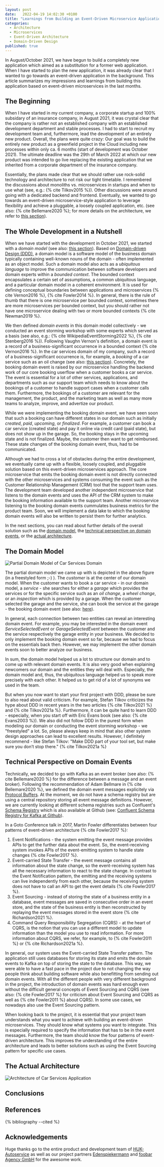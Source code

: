 ```yaml
---
layout: post
date:   2022-04-19 14:02:30 +0100
title: "Learnings from Building an Event-Driven Microservice Application"
categories:
  - Architecture
  - Microservices
  - Event-Driven Architecture
  - Domain-Driven Design
published: true
---
```

In August/October 2021, we have begun to build a completely new application which aimed as a substitution for a former web application.
When I have started to plan the new application, it was already clear that I wanted to go towards an event-driven application in the background.
This article summarizes my impressions and learnings from building this application based on event-driven microservices in the last months.

## The Beginning

When I have started in my current company, a corporate startup and 100% subsidary of an insurance company, in August 2021, it was crystal clear that the company is rather not an established company with an established development department and stable processes.
I had to start to recruit my development team and, furthermore, lead the development of an entirely new product.
Overall, the plans were quite crazy: Our goal was to build the entirely new product as a greenfield project in the Cloud including new processes within only ca. 6 months (start of development was October 2021).
The ultimate deadline was the 29th of March 2022 at which our new product was intended to go live replacing the existing application that we inherited from a corporate department of the insurance company.

Essentially, the plans made clear that we should rather use rock-solid technology and architecture to not risk our tight timetable.
I remembered the discussions about monoliths vs. microservices in startups and when to use what (see, e.g.: {% cite Tilkov2015 %}).
Other discussions were around going with a dedicated backend and frontend.
Eventually, we wanted to go towards an event-driven microservice-style application to leverage flexibility and achieve a pluggable, a loosely coupled application, etc. (see also: {% cite Bellemare2020 %}; for more details on the architecture, we refer to [this section](#the-actual-architecture)).

## The Whole Development in a Nutshell

When we have started with the development in October 2021, we started with a _domain model_ (see also: [this section](#the-domain-model)).
Based on [Domain-driven Design (DDD)](https://en.wikipedia.org/wiki/Domain-driven_design), a domain model is a software model of the business domain typically containing well-known nouns of the domain - often implemented as an object model.
Such a domain model also acts as a _ubiquitous language_ to improve the communication between software developers and domain experts within a _bounded context_.
The bounded context encapsulates a certain set of assumptions, a common ubiquitous language, and a particular domain model in a coherent environment.
It is used for defining conceptual boundaries between applications and microservices {% cite Vernon2016 %}, {% cite Fowler2014 %}.
In general, there is the rule of thumb that there is one microservice per bounded context, sometimes there are more microservices per bounded context, but you should rather not have one microservice dealing with two or more bounded contexts {% cite Newman2019 %}.

We then defined _domain events_ in this domain model collectively - we conducted an event storming workshop with some experts which served as a basis (see also, e.g.: {% cite WikipediaEventStorming2022 %}, {% cite Stenberg2016 %}).
Following Vaughn Vernon's definition, a domain event is a record of a business-significant occurrence in a bounded context {% cite Vernon2016 %}.
In the car services domain of my company, such a record of a business-significant occurrence is, for example, a _booking_ of a car service such as an oil change (see also: [this section](#the-domain-model)).
Concretely, the booking domain event is raised by our microservice handling the backend work of our core booking userflow when a customer books a car service.
The event is essential for a lot of other services, applications, and departments such as our support team which needs to know about the bookings of a customer to handle support cases when a customer calls them.
Furthermore, the bookings of a customer are relevant for the management, the product, and the marketing team as well as many more teams to analyze, improve, and advertize our product.

While we were implementing the booking domain event, we have seen soon that such a booking can have different states in our domain such as initially _created_, _paid_, _upcoming_, or _finalized_.
For example, a customer can book a car service (created state) and pay it online via credit card (paid state), but does not show up in the garage.
So, the booking stays in the upcoming state and is not finalized.
Maybe, the customer then want to get reimbursed.
These state changes of the booking domain event, thus, had to be communicated.

Although we had to cross a lot of obstacles during the entire development, we eventually came up with a flexible, loosely coupled, and pluggable solution based on this event-driven microservices approach.
The core microservice that emits the booking domain event is not directly connected with the other microservices and systems consuming the event such as the Customer Relationship Management (CRM) tool that the support team uses.
The development team developed another independent microservice that listens to the domain events and uses the API of the CRM system to make the booking information available to the support team.
Another microservice listening to the booking domain events cummulates business metrics for the product team.
Soon, we will implement a data lake to which the booking domain events will also be written to persist them for further analytics.

In the next sections, you can read about further details of the overall solution such as the [domain model](#the-domain-model), the [technical perspective on domain events](#technical-perspective-on-domain-events), or the [actual architecture](#the-actual-architecture).

## The Domain Model

![Partial Domain Model of Car Services Domain](/assets/car-services-domain-model.png)

The partial domain model we came up with is depicted in the above figure (in a freestyled form ;-) ).
The _customer_ is at the center of our domain model.
When the customer wants to book a car service - in our domain model, a _service_ - she searches for either a _garage_ which provides the services or for the specific service such as an _oil change_, a _wheel change_, or an _inspection_ which is provided by a garage.
When the customer selected the garage and the service, she can book the service at the garage - the booking domain event (see also: [here](#the-whole-development-in-a-nutshell)).

In general, each connection between two entities can reveal an interesting domain event.
For example, you may be interested in the domain event _ServiceSelectedEvent_ or _GarageSelectedEvent_ between the customer and the service respectively the garage entity in your business.
We decided to only implement the booking domain event so far, because we had to focus on the essentials back then.
However, we may implement the other domain events soon to better analyze our business.

In sum, the domain model helped us a lot to structure our domain and to come up with relevant domain events.
It is also very good when explaining newcomers our domain and the entities they will deal with.
Especially, the domain model and, thus, the ubiquitous language helped us to speak more precisely with each other.
It helped us to get rid of a lot of synonyms we used in the team.

But when you now want to start your first project with DDD, please be sure to also read about valid criticism.
For example, Stefan Tilkov criticizes the hype about DDD in recent years in the two articles {% cite Tilkov2021 %} and {% cite Tilkov2021a %}.
Furthermore, it can be quite hard to learn DDD - especially, when you start off with Eric Evans book (see also: {% cite Evans2003 %}).
We also did not follow DDD in the purest form when modeling our domain or conducting the event storming workshop - we "freestyled" a lot.
So, please always keep in mind that also other system design approaches can lead to excellent results.
However, I definitely recommend - like Stefan Tilkov: "Make DDD part of your tool set, but make sure you don’t stop there." {% cite Tilkov2021a %}

## Technical Perspective on Domain Events

Technically, we decided to go with Kafka as an event broker (see also: {% cite Bellemare2020 %} for the difference between a message and an event broker).
Following the recommendation of Adam Bellmare in {% cite Bellemare2020 %}, we defined the domain event messages explicitely via [Protocol Buffers](https://developers.google.com/protocol-buffers).
At the moment, we do not have a schema registry but are using a central repository storing all event message definitions.
However, we are currently looking at different schema registries such as Confluent's [Schema Registry](https://docs.confluent.io/platform/current/schema-registry/index.html) which is also available at Github (see: [Confluent Schema Registry for Kafka at Github](https://github.com/confluentinc/schema-registry)).

In a Goto Conference talk in 2017, Martin Fowler differentiates between four patterns of event-driven architecture {% cite Fowler2017 %}:

 1. Event Notifications - the system emitting the event message provides APIs to get the further data about the event. So, the event-receiving system invokes APIs of the event-emitting system to handle state changes {% cite Fowler2017 %}.
 1. Event-carried State Transfer - the event message contains all information about the state change, so the event-receiving system has all the necessary information to react to the state change. In contrast to the Event Notification pattern, the emitting and the receiving systems can live independently from each other, because the receiving system does not have to call an API to get the event details {% cite Fowler2017 %}.
 1. Event Sourcing - instead of storing the state of a business entity in a database, event messages are saved in consecutive order in an event store, and the state of the business entity is then reconstructed by replaying the event messages stored in the event store {% cite Richardson2021 %}.
 1. Command Query Responsibility Segregation (CQRS) - at the heart of CQRS, is the notion that you can use a different model to update information than the model you use to read information. For more information about CQRS, we refer, for example, to {% cite Fowler2011 %} or {% cite Richardson2021a %}.

In general, our system uses the Event-carried State Transfer pattern.
The application still uses databases for storing its state and emits the domain events to Kafka on top of storing the state to the database.
This way, we were able to have a fast pace in the project due to not changing the way people think about building software while also benefitting from sending out domain events.
With all the different people with very different background in the project, the introduction of domain events was hard enough even without the difficult general concepts of Event Sourcing and CQRS (see also: {% cite Fowler2017 %} for criticism about Event Sourcing and CQRS as well as {% cite Fowler2011 %} about CQRS).
In some use cases, we nowadays also use the Event Sourcing pattern.

When looking back to the project, it is essential that your project team understands what you want to achieve with building an event-driven microservices.
They should know what systems you want to integrate.
This is especially required to specify the information that has to be in the event messages.
Furthermore, the team should know the four patterns of event-driven architecture.
This improves the understanding of the entire architecture and leads to better solutions such as using the Event Sourcing pattern for specific use cases.

## The Actual Architecture

![Architecture of Car Services Application](/assets/car-services-architecture-overview.png)

## Conclusions



## References

{% bibliography --cited %}

## Acknowledgements

Huge thanks go to the entire product and development team of [HUK-Autoservice](https://www.huk-autoservice.de) as well as our project partners [Edenspiekermann](https://www.edenspiekermann.com) and [foobar Agency GmbH](https://foobar.agency) for the awesome work.